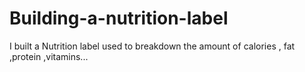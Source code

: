 # Building-a-nutrition-label
I built a Nutrition label used to breakdown the amount of calories , fat ,protein ,vitamins...
